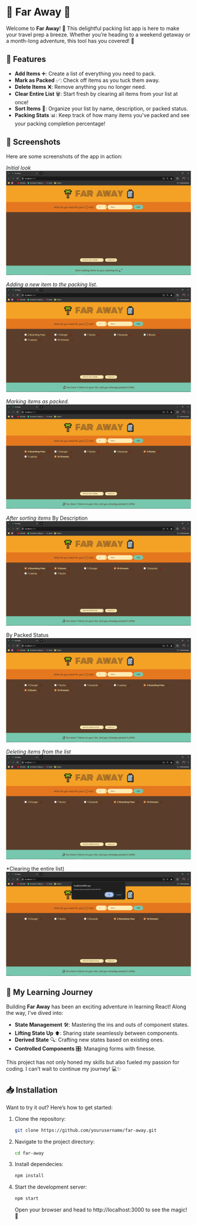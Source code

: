 # 🌴 Far Away 🧳

Welcome to **Far Away**! 🎒 This delightful packing list app is here to make your travel prep a breeze. Whether you’re heading to a weekend getaway or a month-long adventure, this tool has you covered! 🧳

## 🌟 Features

- **Add Items** ➕: Create a list of everything you need to pack.
- **Mark as Packed** ✅: Check off items as you tuck them away.
- **Delete Items** ❌: Remove anything you no longer need.
- **Clear Entire List** 🗑️: Start fresh by clearing all items from your list at once!
- **Sort Items** 🔄: Organize your list by name, description, or packed status.
- **Packing Stats** 📊: Keep track of how many items you've packed and see your packing completion percentage!

## 📸 Screenshots

Here are some screenshots of the app in action:

*Initial look*
![Initial Look](screenshots/initial.png)

*Adding a new item to the packing list.*
![Add Item](screenshots/afteradding.png)  

*Marking items as packed.*
![Packed Items](screenshots/packed.png)  

*After sorting items*
By Description
![Sort By Description](screenshots/sortbyd.png)

By Packed Status
![Sort By Packed Status](screenshots/sortbyp.png)

*Deleting items from the list*
![Delete](screenshots/delete.png)

*Clearing the entire list)
![Clear](screenshots/clear.png)

## 🚀 My Learning Journey

Building **Far Away** has been an exciting adventure in learning React! Along the way, I’ve dived into:

- **State Management** 🛠️: Mastering the ins and outs of component states.
- **Lifting State Up** ⬆️: Sharing state seamlessly between components.
- **Derived State** 🔍: Crafting new states based on existing ones.
- **Controlled Components** 🎛️: Managing forms with finesse.

This project has not only honed my skills but also fueled my passion for coding. I can’t wait to continue my journey! 💻✨

## 📥 Installation

Want to try it out? Here’s how to get started:

1. Clone the repository:
   ```bash
   git clone https://github.com/yourusername/far-away.git
   ```
2. Navigate to the project directory:
   ```bash
   cd far-away
   ```
3. Install dependecies:
   ```bash
   npm install
   ```
4. Start the development server:
   ```bash
   npm start
   ```
   Open your browser and head to http://localhost:3000 to see the magic! 🌟
   
